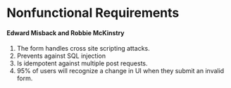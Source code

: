 # Nonfunctional Requirements
#### Edward Misback and Robbie McKinstry

1. The form handles cross site scripting attacks.
2. Prevents against SQL injection
3. Is idempotent against multiple post requests.
4. 95% of users will recognize a change in UI when they submit an invalid form.
